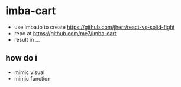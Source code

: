 # imba-cart
- use imba.io to create https://github.com/jherr/react-vs-solid-fight
- repo at https://github.com/me7/imba-cart
- result in ...

## how do i
- mimic visual
- mimic function